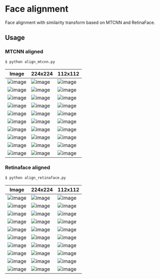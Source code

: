 # Face alignment

Face alignment with similarity transform based on MTCNN and RetinaFace.

## Usage

### MTCNN aligned

```bash
$ python align_mtcnn.py
```

Image | 224x224 | 112x112|
|---|---|---|
|![image](https://github.com/foamliu/Face-Alignment/raw/master/images/0_img.jpg)|![image](https://github.com/foamliu/Face-Alignment/raw/master/images/0_mtcnn_aligned_224x224.jpg)|![image](https://github.com/foamliu/Face-Alignment/raw/master/images/0_mtcnn_aligned_112x112.jpg)|
|![image](https://github.com/foamliu/Face-Alignment/raw/master/images/1_img.jpg)|![image](https://github.com/foamliu/Face-Alignment/raw/master/images/1_mtcnn_aligned_224x224.jpg)|![image](https://github.com/foamliu/Face-Alignment/raw/master/images/1_mtcnn_aligned_112x112.jpg)|
|![image](https://github.com/foamliu/Face-Alignment/raw/master/images/2_img.jpg)|![image](https://github.com/foamliu/Face-Alignment/raw/master/images/2_mtcnn_aligned_224x224.jpg)|![image](https://github.com/foamliu/Face-Alignment/raw/master/images/2_mtcnn_aligned_112x112.jpg)|
|![image](https://github.com/foamliu/Face-Alignment/raw/master/images/3_img.jpg)|![image](https://github.com/foamliu/Face-Alignment/raw/master/images/3_mtcnn_aligned_224x224.jpg)|![image](https://github.com/foamliu/Face-Alignment/raw/master/images/3_mtcnn_aligned_112x112.jpg)|
|![image](https://github.com/foamliu/Face-Alignment/raw/master/images/4_img.jpg)|![image](https://github.com/foamliu/Face-Alignment/raw/master/images/4_mtcnn_aligned_224x224.jpg)|![image](https://github.com/foamliu/Face-Alignment/raw/master/images/4_mtcnn_aligned_112x112.jpg)|
|![image](https://github.com/foamliu/Face-Alignment/raw/master/images/5_img.jpg)|![image](https://github.com/foamliu/Face-Alignment/raw/master/images/5_mtcnn_aligned_224x224.jpg)|![image](https://github.com/foamliu/Face-Alignment/raw/master/images/5_mtcnn_aligned_112x112.jpg)|
|![image](https://github.com/foamliu/Face-Alignment/raw/master/images/6_img.jpg)|![image](https://github.com/foamliu/Face-Alignment/raw/master/images/6_mtcnn_aligned_224x224.jpg)|![image](https://github.com/foamliu/Face-Alignment/raw/master/images/6_mtcnn_aligned_112x112.jpg)|
|![image](https://github.com/foamliu/Face-Alignment/raw/master/images/7_img.jpg)|![image](https://github.com/foamliu/Face-Alignment/raw/master/images/7_mtcnn_aligned_224x224.jpg)|![image](https://github.com/foamliu/Face-Alignment/raw/master/images/7_mtcnn_aligned_112x112.jpg)|
|![image](https://github.com/foamliu/Face-Alignment/raw/master/images/8_img.jpg)|![image](https://github.com/foamliu/Face-Alignment/raw/master/images/8_mtcnn_aligned_224x224.jpg)|![image](https://github.com/foamliu/Face-Alignment/raw/master/images/8_mtcnn_aligned_112x112.jpg)|
|![image](https://github.com/foamliu/Face-Alignment/raw/master/images/9_img.jpg)|![image](https://github.com/foamliu/Face-Alignment/raw/master/images/9_mtcnn_aligned_224x224.jpg)|![image](https://github.com/foamliu/Face-Alignment/raw/master/images/9_mtcnn_aligned_112x112.jpg)|


### Retinaface aligned

```bash
$ python align_retinaface.py
```

Image | 224x224 | 112x112|
|---|---|---|
|![image](https://github.com/foamliu/Face-Alignment/raw/master/images/0_img.jpg)|![image](https://github.com/foamliu/Face-Alignment/raw/master/images/0_retinaface_aligned_224x224.jpg)|![image](https://github.com/foamliu/Face-Alignment/raw/master/images/0_retinaface_aligned_112x112.jpg)|
|![image](https://github.com/foamliu/Face-Alignment/raw/master/images/1_img.jpg)|![image](https://github.com/foamliu/Face-Alignment/raw/master/images/1_retinaface_aligned_224x224.jpg)|![image](https://github.com/foamliu/Face-Alignment/raw/master/images/1_retinaface_aligned_112x112.jpg)|
|![image](https://github.com/foamliu/Face-Alignment/raw/master/images/2_img.jpg)|![image](https://github.com/foamliu/Face-Alignment/raw/master/images/2_retinaface_aligned_224x224.jpg)|![image](https://github.com/foamliu/Face-Alignment/raw/master/images/2_retinaface_aligned_112x112.jpg)|
|![image](https://github.com/foamliu/Face-Alignment/raw/master/images/3_img.jpg)|![image](https://github.com/foamliu/Face-Alignment/raw/master/images/3_retinaface_aligned_224x224.jpg)|![image](https://github.com/foamliu/Face-Alignment/raw/master/images/3_retinaface_aligned_112x112.jpg)|
|![image](https://github.com/foamliu/Face-Alignment/raw/master/images/4_img.jpg)|![image](https://github.com/foamliu/Face-Alignment/raw/master/images/4_retinaface_aligned_224x224.jpg)|![image](https://github.com/foamliu/Face-Alignment/raw/master/images/4_retinaface_aligned_112x112.jpg)|
|![image](https://github.com/foamliu/Face-Alignment/raw/master/images/5_img.jpg)|![image](https://github.com/foamliu/Face-Alignment/raw/master/images/5_retinaface_aligned_224x224.jpg)|![image](https://github.com/foamliu/Face-Alignment/raw/master/images/5_retinaface_aligned_112x112.jpg)|
|![image](https://github.com/foamliu/Face-Alignment/raw/master/images/6_img.jpg)|![image](https://github.com/foamliu/Face-Alignment/raw/master/images/6_retinaface_aligned_224x224.jpg)|![image](https://github.com/foamliu/Face-Alignment/raw/master/images/6_retinaface_aligned_112x112.jpg)|
|![image](https://github.com/foamliu/Face-Alignment/raw/master/images/7_img.jpg)|![image](https://github.com/foamliu/Face-Alignment/raw/master/images/7_retinaface_aligned_224x224.jpg)|![image](https://github.com/foamliu/Face-Alignment/raw/master/images/7_retinaface_aligned_112x112.jpg)|
|![image](https://github.com/foamliu/Face-Alignment/raw/master/images/8_img.jpg)|![image](https://github.com/foamliu/Face-Alignment/raw/master/images/8_retinaface_aligned_224x224.jpg)|![image](https://github.com/foamliu/Face-Alignment/raw/master/images/8_retinaface_aligned_112x112.jpg)|
|![image](https://github.com/foamliu/Face-Alignment/raw/master/images/9_img.jpg)|![image](https://github.com/foamliu/Face-Alignment/raw/master/images/9_retinaface_aligned_224x224.jpg)|![image](https://github.com/foamliu/Face-Alignment/raw/master/images/9_retinaface_aligned_112x112.jpg)|

